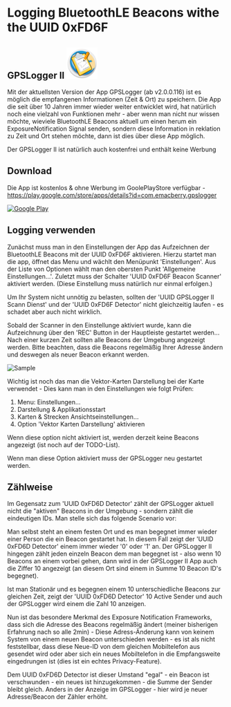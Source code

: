# Logging BluetoothLE Beacons withe the UUID 0xFD6F

## GPSLogger II ![AppLogo](/misc/docs/gpsl-icon.png)
Mit der aktuellsten Version der App GPSLogger (ab v2.0.0.116) ist es möglich die empfangenen Informationen (Zeit & Ort) zu speichern. Die App die seit über 10 Jahren immer wieder weiter entwicklet wird, hat natürlich noch eine vielzahl von Funktionen mehr - aber wenn man nicht nur wissen möchte, wieviele BluetoothLE Beacons aktuell um einen herum ein ExposureNotification Signal senden, sondern diese Information in reklation zu Zeit und Ort stehen möchte, dann ist dies über diese App möglich.

Der GPSLogger II ist natürlich auch kostenfrei und enthält keine Werbung

## Download
Die App ist kostenlos & ohne Werbung im GoolePlayStore verfügbar - https://play.google.com/store/apps/details?id=com.emacberry.gpslogger

[![Google Play](/misc/playstore/google-play-badge_de.png)](https://play.google.com/store/apps/details?id=com.emacberry.gpslogger)

## Logging verwenden
Zunächst muss man in den Einstellungen der App das Aufzeichnen der BluetoothLE Beacons mit der UUID 0xFD6F aktivieren. Hierzu startet man die app, öffnet das Menu und wächlt den Menüpunkt 'Einstellungen'. Aus der Liste von Optionen wählt man den obersten Punkt 'Allgemeine Einstellungen...'. Zuletzt muss der Schalter 'UUID 0xFD6F Beacon Scanner' aktiviert werden. (Diese Einstellung muss natürlich nur einmal erfolgen.)

Um Ihr System nicht unnötig zu belasten, sollten der 'UUID GPSLogger II Scann Dienst' und der 'UUID 0xFD6F Detector' nicht gleichzeitig laufen - es schadet aber auch nicht wirklich.

Sobald der Scanner in den Einstellunge aktiviert wurde, kann die Aufzeichnung über den 'REC' Button in der Hauptleiste gestartet werden... Nach einer kurzen Zeit sollten alle Beacons der Umgebung angezeigt werden. Bitte beachten, dass die Beacons regelmäßig Ihrer Adresse ändern und deswegen als neuer Beacon erkannt werden.

![Sample](/misc/docs/gpsl-uuid.png)

Wichtig ist noch das man die Vektor-Karten Darstellung bei der Karte verwendet - Dies kann man in den Einstellungen wie folgt Prüfen:
1. Menu: Einstellungen...
1. Darstellung & Applikationsstart
1. Karten & Strecken Ansichtseinstellungen...
1. Option 'Vektor Karten Darstellung' aktivieren

Wenn diese option nicht aktiviert ist, werden derzeit keine Beacons angezeigt (ist noch auf der TODO-List).

Wenn man diese Option aktiviert muss der GPSLogger neu gestartet werden.

## Zählweise
Im Gegensatz zum 'UUID 0xFD6D Detector' zählt der GPSLogger aktuell nicht die "aktiven" Beacons in der Umgebung - sondern zählt die eindeutigen IDs. Man stelle sich das folgende Scenario vor:

Man selbst steht an einem festen Ort und es man begegnet immer wieder einer Person die ein Beacon gestartet hat. In diesem Fall zeigt der 'UUID 0xFD6D Detector' einem immer wieder '0' oder '1' an. Der GPSLogger II hingegen zählt jeden einzeln Beacon dem man begegnet ist - also wenn 10 Beacons an einem vorbei gehen, dann wird in der GPSLogger II App auch die Ziffer 10 angezeigt (an diesem Ort sind einem in Summe 10 Beacon ID's begegnet).

Ist man Stationär und es begegnen einem 10 unterschiedliche Beacons zur gleichen Zeit, zeigt der 'UUID 0xFD6D Detector' 10 Active Sender und auch der GPSLogger wird einem die Zahl 10 anzeigen.

Nun ist das besondere Merkmal des Exposure Notification Frameworks, dass sich die Adresse des Beacons regelmäßig ändert (meiner bisherigen Erfahrung nach so alle 2min) - Diese Adress-Änderung kann von keinem System von einem neuen Beacon unterschieden werden - es ist als nicht feststellbar, dass diese Neue-ID von dem gleichen Mobiltelefon aus gesendet wird oder aber sich ein neues Mobiltelefon in die Empfangsweite eingedrungen ist (dies ist ein echtes Privacy-Feature). 

Dem UUID 0xFD6D Detector ist dieser Umstand "egal" - ein Beacon ist verschwunden - ein neues ist hinzugekommen - die Summe der Sender bleibt gleich. Anders in der Anzeige im GPSLogger - hier wird je neuer Adresse/Beacon der Zähler erhöht.

[//]: # (### Besonderheit im GPSLogger II)
[//]: # (Aktuell ist die Implementierung so, dass der Scanner jede neue Adresse nur genau einmal [wie sie das erste mal im Scann auftaucht] meldet. Startet man die Aufzeichnung nachdem ein Beacon bereits vom Scanner erfasst wurde, so bekommt man auf der Karte für diese Beacon Adresse kein Symbol angezeigt - erst wenn das Beacon das nächste mal seine Adresse ändert, erscheint das Beacon auch auf der Karte. Dies kann den Eindruck erwecken, dass die Erkennung eines neuen Beacons länger dauern kann - dem ist nicht so. Sobald ein neues Beacon in Reichweite ist, wird es vom Scanner erfasst - die neue ID gemeldet und es erfolgt die Anzeige auf der Karte. Derzeit läßt das App-Design es nicht zu den im Hintergrund laufenden Scanner beim Start einer Aufzeichnung komplett zurückzusetzen [da muss ich nochmal in mich gehen].)

[//]: # (Zusammenfassend - Nach dem Start der Aufzeichnung kann es im ungünstigsten Fall bis zu zwei Minuten dauern bis ein Beacon [das sich schon vor dem Start der Aufzeichnung erfasst wurde] angezeigt wird. Neue Beacons werden sofort angezeigt.)
